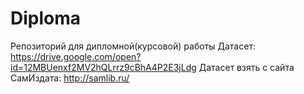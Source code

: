 # Diploma
Репозиторий для дипломной(курсовой) работы 
Датасет: https://drive.google.com/open?id=12MBUenxf2MV2hQLrrz9cBhA4P2E3jLdg
Датасет взять с сайта СамИздата: http://samlib.ru/
